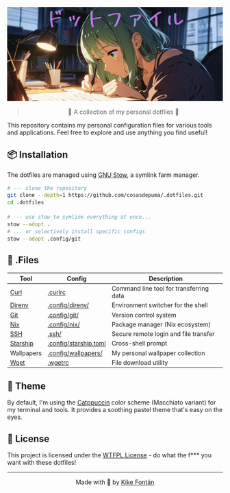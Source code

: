<div align="center">
    <img src=".github/logo.png" alt=".dotfiles" />

> 🌈 A collection of my personal dotfiles 🦄

</div>

This repository contains my personal configuration files for various tools and applications. Feel free to explore and use anything you find useful!

## 📦 Installation

The dotfiles are managed using [GNU Stow](https://www.gnu.org/software/stow/), a symlink farm manager.

```sh
# --- clone the repository
git clone --depth=1 https://github.com/cosasdepuma/.dotfiles.git
cd .dotfiles

# --- use stow to symlink everything at once...
stow --adopt .
# ... or selectively install specific configs
stow --adopt .config/git
```

## 📄 .Files

| Tool | Config | Description |
|------|--------|-------------|
| [Curl](https://curl.se/) | [.curlrc](.curlrc) | Command line tool for transferring data |
| [Direnv](https://direnv.net/) | [.config/direnv/](.config/direnv/) | Environment switcher for the shell |
| [Git](https://git-scm.com/) | [.config/git/](.config/git/) | Version control system |
| [Nix](https://nixos.org/) | [.config/nix/](.config/nix/) | Package manager (Nix ecosystem) |
| [SSH](https://www.openssh.com) | [.ssh/](.ssh/) | Secure remote login and file transfer |
| [Starship](https://starship.rs/) | [.config/starship.toml](.config/starship.toml) | Cross-shell prompt |
| Wallpapers | [.config/wallpapers/](.config/wallpapers/) | My personal wallpaper collection |
| [Wget](https://www.gnu.org/software/wget/) | [.wgetrc](.wgetrc) | File download utility |

## 🎨 Theme

By default, I'm using the [Catppuccin](https://github.com/catppuccin/catppuccin) color scheme (Macchiato variant) for my terminal and tools. It provides a soothing pastel theme that's easy on the eyes.

## 📝 License

This project is licensed under the [WTFPL License](LICENSE) - do what the f*** you want with these dotfiles!

---

<p align="center">
  Made with 💜 by <a href="https://github.com/CosasDePuma">Kike Fontán</a>
</p>
